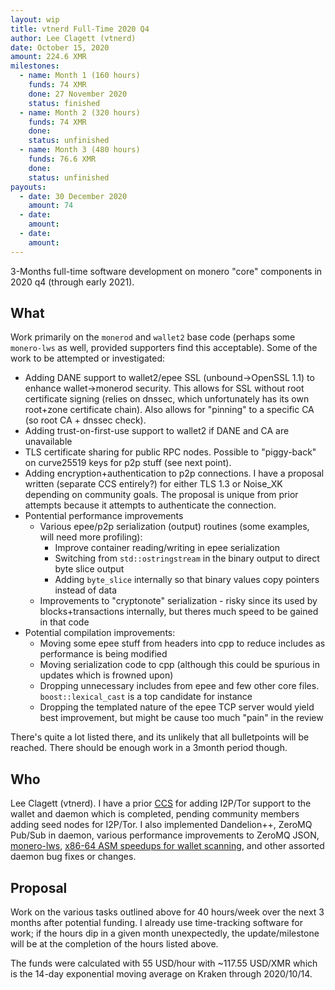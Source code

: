 ```yaml
---
layout: wip
title: vtnerd Full-Time 2020 Q4
author: Lee Clagett (vtnerd)
date: October 15, 2020
amount: 224.6 XMR
milestones:
  - name: Month 1 (160 hours)
    funds: 74 XMR
    done: 27 November 2020
    status: finished
  - name: Month 2 (320 hours)
    funds: 74 XMR
    done:
    status: unfinished
  - name: Month 3 (480 hours)
    funds: 76.6 XMR
    done:
    status: unfinished
payouts:
  - date: 30 December 2020
    amount: 74
  - date:
    amount:
  - date:
    amount:
---
```


3-Months full-time software development on monero "core" components in 2020 q4 (through early 2021).

## What
Work primarily on the `monerod` and `wallet2` base code (perhaps some `monero-lws` as well, provided supporters find this acceptable). Some of the work to be attempted or investigated:

  - Adding DANE support to wallet2/epee SSL (unbound->OpenSSL 1.1) to enhance wallet->monerod security. This allows for SSL without root certificate signing (relies on dnssec, which unfortunately has its own root+zone certificate chain). Also allows for "pinning" to a specific CA (so root CA + dnssec check).
  - Adding trust-on-first-use support to wallet2 if DANE and CA are unavailable
  - TLS certificate sharing for public RPC nodes. Possible to "piggy-back" on curve25519 keys for p2p stuff (see next point).
  - Adding encryption+authentication to p2p connections. I have a proposal written (separate CCS entirely?) for either TLS 1.3 or Noise_XK depending on community goals. The proposal is unique from prior attempts because it attempts to authenticate the connection.
  - Pontential performance improvements
    - Various epee/p2p serialization (output) routines (some examples, will need more profiling):
      - Improve container reading/writing in epee serialization
      - Switching from `std::ostringstream` in the binary output to direct byte slice output
      - Adding `byte_slice` internally so that binary values copy pointers instead of data
    - Improvements to "cryptonote" serialization - risky since its used by blocks+transactions internally, but theres much speed to be gained in that code
  - Potential compilation improvements:
    - Moving some epee stuff from headers into cpp to reduce includes as performance is being modified
    - Moving serialization code to cpp (although this could be spurious in updates which is frowned upon)
    - Dropping unnecessary includes from epee and few other core files. `boost::lexical_cast` is a top candidate for instance
    - Dropping the templated nature of the epee TCP server would yield best improvement, but might be cause too much "pain" in the review

There's quite a lot listed there, and its unlikely that all bulletpoints will be reached. There should be enough work in a 3month period though.

## Who

Lee Clagett (vtnerd). I have a prior [CCS](https://ccs.getmonero.org/proposals/vtnerd-tor-tx-broadcasting.html) for adding I2P/Tor support to the wallet and daemon which is completed, pending community members adding seed nodes for I2P/Tor. I also implemented Dandelion++, ZeroMQ Pub/Sub in daemon, various performance improvements to ZeroMQ JSON, [monero-lws](https://github.com/vtnerd/monero-lws), [x86-64 ASM speedups for wallet scanning](https://github.com/monero-project/supercop), and other assorted daemon bug fixes or changes.

## Proposal

Work on the various tasks outlined above for 40 hours/week over the next 3 months after potential funding. I already use time-tracking software for work; if the hours dip in a given month unexpectedly, the update/milestone will be at the completion of the hours listed above.

The funds were calculated with 55 USD/hour with ~117.55 USD/XMR which is the 14-day exponential moving average on Kraken through 2020/10/14.